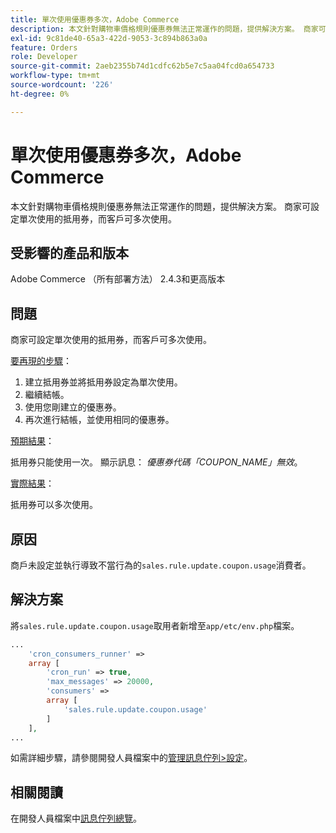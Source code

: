 ```yaml
---
title: 單次使用優惠券多次，Adobe Commerce
description: 本文針對購物車價格規則優惠券無法正常運作的問題，提供解決方案。 商家可設定單次使用的抵用券，而客戶可多次使用。
exl-id: 9c81de40-65a3-422d-9053-3c894b863a0a
feature: Orders
role: Developer
source-git-commit: 2aeb2355b74d1cdfc62b5e7c5aa04fcd0a654733
workflow-type: tm+mt
source-wordcount: '226'
ht-degree: 0%

---
```


# 單次使用優惠券多次，Adobe Commerce

本文針對購物車價格規則優惠券無法正常運作的問題，提供解決方案。 商家可設定單次使用的抵用券，而客戶可多次使用。


## 受影響的產品和版本

Adobe Commerce （所有部署方法） 2.4.3和更高版本

## 問題

商家可設定單次使用的抵用券，而客戶可多次使用。

<u>要再現的步驟</u>：

1. 建立抵用券並將抵用券設定為單次使用。
1. 繼續結帳。
1. 使用您剛建立的優惠券。
1. 再次進行結帳，並使用相同的優惠券。

<u>預期結果</u>：

抵用券只能使用一次。 顯示訊息： *優惠券代碼「COUPON_NAME」無效*。

<u>實際結果</u>：

抵用券可以多次使用。


## 原因

商戶未設定並執行導致不當行為的`sales.rule.update.coupon.usage`消費者。

## 解決方案

將`sales.rule.update.coupon.usage`取用者新增至`app/etc/env.php`檔案。

```php
...
    'cron_consumers_runner' =>
    array [
        'cron_run' => true,
        'max_messages' => 20000,
        'consumers' =>
        array [
            'sales.rule.update.coupon.usage'
        ]
    ],
...
```

如需詳細步驟，請參閱開發人員檔案中的[管理訊息佇列>設定](https://experienceleague.adobe.com/zh-hant/docs/commerce-operations/configuration-guide/message-queues/manage-message-queues#configuration)。

## 相關閱讀

在開發人員檔案中[訊息佇列總覽](https://experienceleague.adobe.com/zh-hant/docs/commerce-operations/configuration-guide/message-queues/message-queue-framework)。
